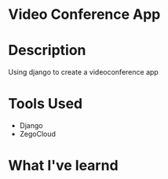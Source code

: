 # Video Conference App

# Description

Using django to create a videoconference app 

# Tools Used

- Django
- ZegoCloud

# What I've learnd
